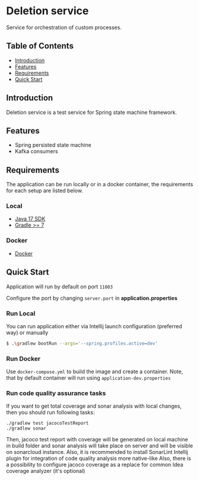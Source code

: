 # Deletion service

Service for orchestration of custom processes.

## Table of Contents

- [Introduction](#introduction)
- [Features](#features)
- [Requirements](#requirements)
- [Quick Start](#quick-start)

## Introduction

Deletion service is a test service for Spring state machine framework.

## Features
 * Spring persisted state machine
 * Kafka consumers

## Requirements

The application can be run locally or in a docker container, 
the requirements for each setup are listed below.

### Local

* [Java 17 SDK](https://www.oracle.com/java/technologies/javase/jdk17-archive-downloads.html)
* [Gradle >= 7](https://gradle.org/install/)

### Docker

* [Docker](https://www.docker.com/get-docker)

## Quick Start

Application will run by default on port `11003`

Configure the port by changing `server.port` in __application.properties__


### Run Local

You can run application either via Intellij launch configuration (preferred way) or
manually
```bash
$ .\gradlew bootRun --args='--spring.profiles.active=dev'
```

### Run Docker

Use `docker-compose.yml` to build the image and create a container.
Note, that by default container will run using `application-dev.properties`

### Run code quality assurance tasks

If you want to get total coverage and sonar analysis with local changes, then you should run following tasks:
```
./gradlew test jacocoTestReport
./gradlew sonar
```
Then, jacoco test report with coverage will be generated on local machine in build folder
and sonar analysis will take place on server and will be visible on sonarcloud instance.
Also, it is recommended to install SonarLint Intellij plugin for integration of code
quality analysis more native-like
Also, there is a possibility to configure jacoco coverage as a replace for common Idea coverage analyzer (it's optional)